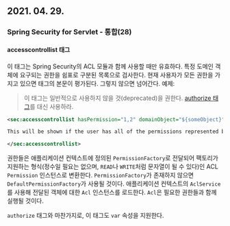 ## 2021. 04. 29.

### Spring Security for Servlet - 통합(28)

#### accesscontrollist 태그

이 태그는 Spring Security의 ACL 모듈과 함께 사용할 때만 유효하다. 특정 도메인 객체에 요구되는 권한을 쉼표로 구분된 목록으로 검사한다. 현재 사용자가 모든 권한을 가지고 있으면 태그의 본문이 평가된다. 그렇지 않으면 넘어간다. 예제:

> 이 태그는 일반적으로 사용하지 않을 것(deprecated)을 권한다. [authorize 태그][authorize-tag]를 대신 사용하라.

```xml
<sec:accesscontrollist hasPermission="1,2" domainObject="${someObject}">

This will be shown if the user has all of the permissions represented by the values "1" or "2" on the given object.

</sec:accesscontrollist>
```

권한들은 애플리케이션 컨텍스트에 정의된 `PermissionFactory`로 전달되어 팩토리가 지원하는 형식(정수일 필요는 없으며, `READ`나 `WRITE`처럼 문자열이 될 수 있다)인 ACL `Permission` 인스턴스로 변환한다. `PermissionFactory`가 존재하지 않으면 `DefaultPermissionFactory`가 사용될 것이다. 애플리케이션 컨텍스트의 `AclService`를 사용해 전달된 객체에 대한 `Acl` 인스턴스를 로드한다. `Acl`은 필요한 권한들과 함께 실행될 것이다.

`authorize` 태그와 마찬가지로, 이 태그도 `var` 속성을 지원한다.

[authorize-tag]: https://docs.spring.io/spring-security/site/docs/5.4.1/reference/html5/#taglibs-authorize